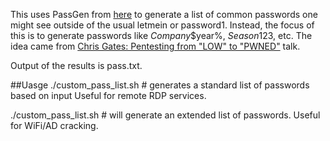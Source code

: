 This uses PassGen from [here](https://github.com/Broham/PassGen) to generate a list of common passwords one might see outside of the usual letmein or password1. Instead, the focus of this is to generate passwords like $Company$$year%, $Season$123, etc. The idea came from [Chris Gates: Pentesting from "LOW" to "PWNED"](https://www.youtube.com/watch?v=u68QvWXYW_Q) talk.

Output of the results is pass.txt.

##Uasge
./custom_pass_list.sh # generates a standard list of passwords based on input Useful for remote RDP services.

./custom_pass_list.sh <any argument> # will generate an extended list of passwords. Useful for WiFi/AD cracking.
